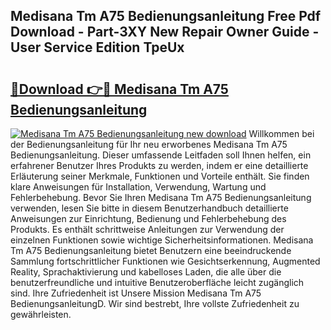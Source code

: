 ## Medisana Tm A75 Bedienungsanleitung Free Pdf Download - Part-3XY New Repair Owner Guide - User Service Edition TpeUx

# <h2><a href="http://df5ix1b.blite.top/?on=Medisana+Tm+A75+Bedienungsanleitung">🔗Download 👉🔴 Medisana Tm A75 Bedienungsanleitung</a></h2>

[![Medisana Tm A75 Bedienungsanleitung new download](https://i.imgur.com/lujVjoI.png)](http://df5ix1b.blite.top/?on=Medisana+Tm+A75+Bedienungsanleitung)
Willkommen bei der Bedienungsanleitung für Ihr neu erworbenes Medisana Tm A75 Bedienungsanleitung. Dieser umfassende Leitfaden soll Ihnen helfen, ein erfahrener Benutzer Ihres Produkts zu werden, indem er eine detaillierte Erläuterung seiner Merkmale, Funktionen und Vorteile enthält. Sie finden klare Anweisungen für Installation, Verwendung, Wartung und Fehlerbehebung. Bevor Sie Ihren Medisana Tm A75 Bedienungsanleitung verwenden, lesen Sie bitte in diesem Benutzerhandbuch detaillierte Anweisungen zur Einrichtung, Bedienung und Fehlerbehebung des Produkts. Es enthält schrittweise Anleitungen zur Verwendung der einzelnen Funktionen sowie wichtige Sicherheitsinformationen. Medisana Tm A75 Bedienungsanleitung bietet Benutzern eine beeindruckende Sammlung fortschrittlicher Funktionen wie Gesichtserkennung, Augmented Reality, Sprachaktivierung und kabelloses Laden, die alle über die benutzerfreundliche und intuitive Benutzeroberfläche leicht zugänglich sind. Ihre Zufriedenheit ist Unsere Mission Medisana Tm A75 BedienungsanleitungD. Wir sind bestrebt, Ihre vollste Zufriedenheit zu gewährleisten.
